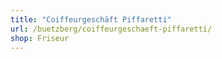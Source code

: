 ```yaml
---
title: "Coiffeurgeschäft Piffaretti"
url: /buetzberg/coiffeurgeschaeft-piffaretti/
shop: Friseur
---
```

